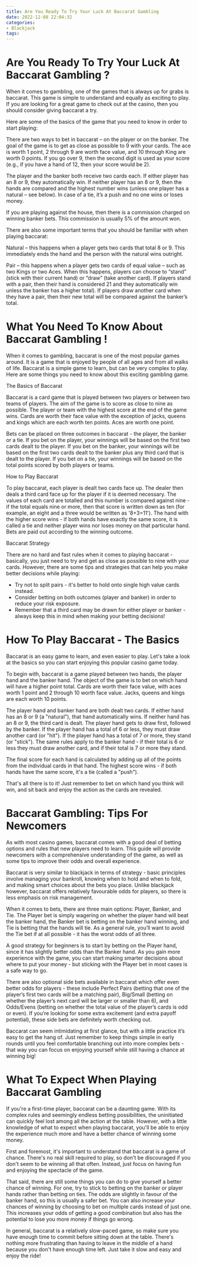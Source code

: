 ```yaml
---
title: Are You Ready To Try Your Luck At Baccarat Gambling 
date: 2022-12-08 22:04:32
categories:
- Blackjack
tags:
---
```



#  Are You Ready To Try Your Luck At Baccarat Gambling ?

When it comes to gambling, one of the games that is always up for grabs is baccarat. This game is simple to understand and equally as exciting to play. If you are looking for a great game to check out at the casino, then you should consider giving baccarat a try.

Here are some of the basics of the game that you need to know in order to start playing:

There are two ways to bet in baccarat – on the player or on the banker. The goal of the game is to get as close as possible to 9 with your cards. The ace is worth 1 point, 2 through 9 are worth face value, and 10 through King are worth 0 points. If you go over 9, then the second digit is used as your score (e.g., if you have a hand of 12, then your score would be 2).

The player and the banker both receive two cards each. If either player has an 8 or 9, they automatically win. If neither player has an 8 or 9, then the hands are compared and the highest number wins (unless one player has a natural – see below). In case of a tie, it’s a push and no one wins or loses money.

If you are playing against the house, then there is a commission charged on winning banker bets. This commission is usually 5% of the amount won.

There are also some important terms that you should be familiar with when playing baccarat:

Natural – this happens when a player gets two cards that total 8 or 9. This immediately ends the hand and the person with the natural wins outright.

Pair – this happens when a player gets two cards of equal value – such as two Kings or two Aces. When this happens, players can choose to “stand” (stick with their current hand) or “draw” (take another card). If players stand with a pair, then their hand is considered 21 and they automatically win unless the banker has a higher total). If players draw another card when they have a pair, then their new total will be compared against the banker’s total.

#  What You Need To Know About Baccarat Gambling !

When it comes to gambling, baccarat is one of the most popular games around. It is a game that is enjoyed by people of all ages and from all walks of life. Baccarat is a simple game to learn, but can be very complex to play. Here are some things you need to know about this exciting gambling game.

The Basics of Baccarat

Baccarat is a card game that is played between two players or between two teams of players. The aim of the game is to score as close to nine as possible. The player or team with the highest score at the end of the game wins. Cards are worth their face value with the exception of jacks, queens and kings which are each worth ten points. Aces are worth one point.

Bets can be placed on three outcomes in baccarat - the player, the banker or a tie. If you bet on the player, your winnings will be based on the first two cards dealt to the player. If you bet on the banker, your winnings will be based on the first two cards dealt to the banker plus any third card that is dealt to the player. If you bet on a tie, your winnings will be based on the total points scored by both players or teams.

How to Play Baccarat

To play baccarat, each player is dealt two cards face up. The dealer then deals a third card face up for the player if it is deemed necessary. The values of each card are totalled and this number is compared against nine - if the total equals nine or more, then that score is written down as ten (for example, an eight and a three would be written as '8+3=11'). The hand with the higher score wins - if both hands have exactly the same score, it is called a tie and neither player wins nor loses money on that particular hand. Bets are paid out according to the winning outcome.

Baccarat Strategy

There are no hard and fast rules when it comes to playing baccarat - basically, you just need to try and get as close as possible to nine with your cards. However, there are some tips and strategies that can help you make better decisions while playing: 

- Try not to split pairs - it's better to hold onto single high value cards instead. 
- Consider betting on both outcomes (player and banker) in order to reduce your risk exposure. 
- Remember that a third card may be drawn for either player or banker - always keep this in mind when making your betting decisions!

#  How To Play Baccarat - The Basics

Baccarat is an easy game to learn, and even easier to play. Let's take a look at the basics so you can start enjoying this popular casino game today.

To begin with, baccarat is a game played between two hands, the player hand and the banker hand. The object of the game is to bet on which hand will have a higher point total. Cards are worth their face value, with aces worth 1 point and 2 through 10 worth face value. Jacks, queens and kings are each worth 10 points.

The player hand and banker hand are both dealt two cards. If either hand has an 8 or 9 (a "natural"), that hand automatically wins. If neither hand has an 8 or 9, the third card is dealt. The player hand gets to draw first, followed by the banker. If the player hand has a total of 6 or less, they must draw another card (or "hit"). If the player hand has a total of 7 or more, they stand (or "stick"). The same rules apply to the banker hand - if their total is 6 or less they must draw another card, and if their total is 7 or more they stand.

The final score for each hand is calculated by adding up all of the points from the individual cards in that hand. The highest score wins - if both hands have the same score, it's a tie (called a "push").

That's all there is to it! Just remember to bet on which hand you think will win, and sit back and enjoy the action as the cards are revealed.

#  Baccarat Gambling: Tips For Newcomers

As with most casino games, baccarat comes with a good deal of betting options and rules that new players need to learn. This guide will provide newcomers with a comprehensive understanding of the game, as well as some tips to improve their odds and overall experience.

Baccarat is very similar to blackjack in terms of strategy - basic principles involve managing your bankroll, knowing when to hold and when to fold, and making smart choices about the bets you place. Unlike blackjack however, baccarat offers relatively favourable odds for players, so there is less emphasis on risk management.

When it comes to bets, there are three main options: Player, Banker, and Tie. The Player bet is simply wagering on whether the player hand will beat the banker hand, the Banker bet is betting on the banker hand winning, and Tie is betting that the hands will tie. As a general rule, you’ll want to avoid the Tie bet if at all possible - it has the worst odds of all three.

A good strategy for beginners is to start by betting on the Player hand, since it has slightly better odds than the Banker hand. As you gain more experience with the game, you can start making smarter decisions about where to put your money - but sticking with the Player bet in most cases is a safe way to go.

There are also optional side bets available in baccarat which offer even better odds for players - these include Perfect Pairs (betting that one of the player’s first two cards will be a matching pair), Big/Small (betting on whether the player’s next card will be larger or smaller than 6), and Odds/Evens (betting on whether the total value of the player’s cards is odd or even). If you’re looking for some extra excitement (and extra payoff potential), these side bets are definitely worth checking out.

Baccarat can seem intimidating at first glance, but with a little practice it’s easy to get the hang of. Just remember to keep things simple in early rounds until you feel comfortable branching out into more complex bets - that way you can focus on enjoying yourself while still having a chance at winning big!

#  What To Expect When Playing Baccarat Gambling

If you're a first-time player, baccarat can be a daunting game. With its complex rules and seemingly endless betting possibilities, the uninitiated can quickly feel lost among all the action at the table. However, with a little knowledge of what to expect when playing baccarat, you'll be able to enjoy the experience much more and have a better chance of winning some money.

First and foremost, it's important to understand that baccarat is a game of chance. There's no real skill required to play, so don't be discouraged if you don't seem to be winning all that often. Instead, just focus on having fun and enjoying the spectacle of the game.

That said, there are still some things you can do to give yourself a better chance of winning. For one, try to stick to betting on the banker or player hands rather than betting on ties. The odds are slightly in favour of the banker hand, so this is usually a safer bet. You can also increase your chances of winning by choosing to bet on multiple cards instead of just one. This increases your odds of getting a good combination but also has the potential to lose you more money if things go wrong.

In general, baccarat is a relatively slow-paced game, so make sure you have enough time to commit before sitting down at the table. There's nothing more frustrating than having to leave in the middle of a hand because you don't have enough time left. Just take it slow and easy and enjoy the ride!